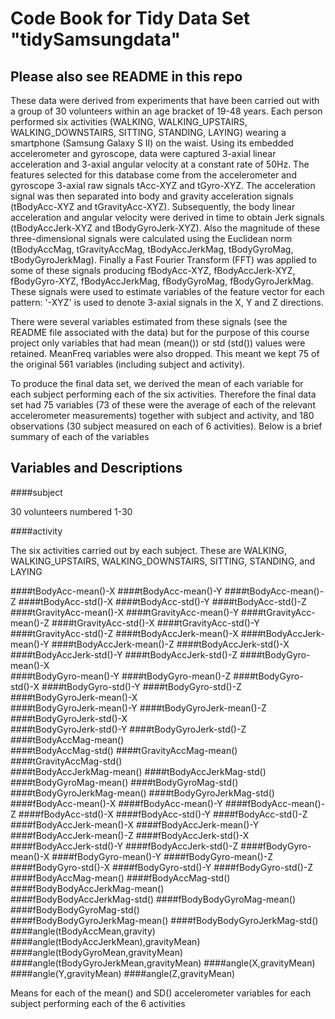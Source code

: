 #   Code Book for Tidy Data Set "tidySamsungdata"
##  Please also see README in this repo

These data were derived from experiments that have been carried out with a group of 30 volunteers within an age bracket of 19-48 years. Each person performed six activities (WALKING, WALKING_UPSTAIRS, WALKING_DOWNSTAIRS, SITTING, STANDING, LAYING) wearing a smartphone (Samsung Galaxy S II) on the waist. Using its embedded accelerometer and gyroscope, data were captured 3-axial linear acceleration and 3-axial angular velocity at a constant rate of 50Hz. The features selected for this database come from the accelerometer and gyroscope 3-axial raw signals tAcc-XYZ and tGyro-XYZ. The acceleration signal was then separated into body and gravity acceleration signals (tBodyAcc-XYZ and tGravityAcc-XYZ). Subsequently, the body linear acceleration and angular velocity were derived in time to obtain Jerk signals (tBodyAccJerk-XYZ and tBodyGyroJerk-XYZ). Also the magnitude of these three-dimensional signals were calculated using the Euclidean norm (tBodyAccMag, tGravityAccMag, tBodyAccJerkMag, tBodyGyroMag, tBodyGyroJerkMag). 
Finally a Fast Fourier Transform (FFT) was applied to some of these signals producing fBodyAcc-XYZ, fBodyAccJerk-XYZ, fBodyGyro-XYZ, fBodyAccJerkMag, fBodyGyroMag, fBodyGyroJerkMag.  
These signals were used to estimate variables of the feature vector for each pattern: '-XYZ' is used to denote 3-axial signals in the X, Y and Z directions.

There were several variables estimated from these signals (see the README file associated with the data) but for the purpose of this course project only variables that had mean (mean()) or std (std()) values were retained. MeanFreq variables were also dropped. This meant we kept 75 of the original 561 variables (including subject and activity).

To produce the final data set, we derived the mean of each variable for each subject performing each of the six activities. Therefore the final data set had 75 variables (73 of these were the average of each of the relevant accelerometer measurements) together with subject and activity, and 180 observations (30 subject measured on each of 6 activities).  Below is a brief summary of each of the variables

##  Variables and Descriptions

####subject

30 volunteers numbered 1-30

####activity

The six activities carried out by each subject. These are WALKING, WALKING_UPSTAIRS, WALKING_DOWNSTAIRS, SITTING, STANDING, and LAYING

####tBodyAcc-mean()-X
####tBodyAcc-mean()-Y
####tBodyAcc-mean()-Z
####tBodyAcc-std()-X
####tBodyAcc-std()-Y
####tBodyAcc-std()-Z
####tGravityAcc-mean()-X
####tGravityAcc-mean()-Y
####tGravityAcc-mean()-Z
####tGravityAcc-std()-X
####tGravityAcc-std()-Y
####tGravityAcc-std()-Z
####tBodyAccJerk-mean()-X
####tBodyAccJerk-mean()-Y
####tBodyAccJerk-mean()-Z
####tBodyAccJerk-std()-X
####tBodyAccJerk-std()-Y
####tBodyAccJerk-std()-Z
####tBodyGyro-mean()-X                  
####tBodyGyro-mean()-Y
####tBodyGyro-mean()-Z
####tBodyGyro-std()-X
####tBodyGyro-std()-Y
####tBodyGyro-std()-Z
####tBodyGyroJerk-mean()-X              
####tBodyGyroJerk-mean()-Y
####tBodyGyroJerk-mean()-Z
####tBodyGyroJerk-std()-X               
####tBodyGyroJerk-std()-Y
####tBodyGyroJerk-std()-Z
####tBodyAccMag-mean()                  
####tBodyAccMag-std()
####tGravityAccMag-mean()
####tGravityAccMag-std()                
####tBodyAccJerkMag-mean()
####tBodyAccJerkMag-std()
####tBodyGyroMag-mean()
####tBodyGyroMag-std()
####tBodyGyroJerkMag-mean()
####tBodyGyroJerkMag-std()
####fBodyAcc-mean()-X
####fBodyAcc-mean()-Y
####fBodyAcc-mean()-Z
####fBodyAcc-std()-X
####fBodyAcc-std()-Y
####fBodyAcc-std()-Z
####fBodyAccJerk-mean()-X
####fBodyAccJerk-mean()-Y
####fBodyAccJerk-mean()-Z
####fBodyAccJerk-std()-X
####fBodyAccJerk-std()-Y
####fBodyAccJerk-std()-Z
####fBodyGyro-mean()-X
####fBodyGyro-mean()-Y
####fBodyGyro-mean()-Z                  
####fBodyGyro-std()-X
####fBodyGyro-std()-Y
####fBodyGyro-std()-Z                   
####fBodyAccMag-mean()
####fBodyAccMag-std()
####fBodyBodyAccJerkMag-mean()          
####fBodyBodyAccJerkMag-std()
####fBodyBodyGyroMag-mean()
####fBodyBodyGyroMag-std()              
####fBodyBodyGyroJerkMag-mean()
####fBodyBodyGyroJerkMag-std()
####angle(tBodyAccMean,gravity)         
####angle(tBodyAccJerkMean),gravityMean)
####angle(tBodyGyroMean,gravityMean)
####angle(tBodyGyroJerkMean,gravityMean)
####angle(X,gravityMean)
####angle(Y,gravityMean)
####angle(Z,gravityMean) 

Means for each of the mean() and SD() accelerometer variables for each subject performing each of the 6 activities

